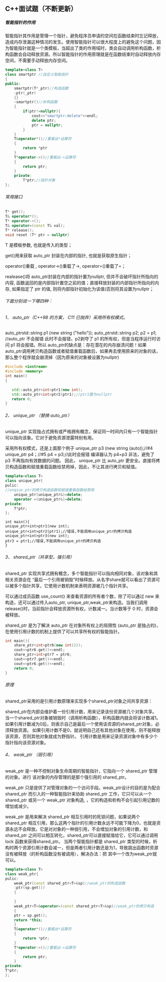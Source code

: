 ## C++面试题（不断更新）

##### 智能指针的作用

智能指针其作⽤是管理⼀个指针，避免程序员申请的空间在函数结束时忘记释放，造成内存泄漏这种情况的发⽣。使⽤智能指针可以很⼤程度上的避免这个问题，因为智能指针就是⼀个类模板，当超出了类的作⽤域时，类会⾃动调⽤析构函数，析构函数会⾃动释放资源。所以智能指针的作⽤原理就是在函数结束时⾃动释放内存空间，不需要⼿动释放内存空间。

```c++
template<class T>
class smartptr //自定义智能指针
{
public:
	smartptr(T*_ptr)//构造函数
	:ptr(_ptr)
	{}
	~smartptr()//析构函数
	{
		if(ptr!=nullptr){
			cout<<"smartptr:delete"<<endl;
			delete ptr;
			ptr = nullptr;
		}
	}
    T&operator*()//重载出*运算符
    {
        return *ptr
    }
    T*operator->()//重载出->运算符
    {
        return ptr;
    }
	private:
		T*ptr;//指针对象
};

```



###### 常用接口

```c++
T* get();
T& operator*();
T* operator->();
T& operator=(const T& val);
T* release();
void reset (T* ptr = nullptr) 
```

T 是模板参数, 也就是传⼊的类型；

get()⽤来获取 auto_ptr 封装在内部的指针, 也就是获取原⽣指针；

operator()重载 , operator->()重载了->, operator=()重载了=；

realease()将 auto_ptr封装在内部的指针置为nullptr, 但并不会破坏指针所指向的内容, 函数返回的是内部指针置空之前的值；直接释放封装的内部指针所指向的内存, 如果指定了 ptr 的值, 则将内部指针初始化为该值(否则将其设置为nullptr；

###### 下面分别说⼀下哪四种：

###### 1、 auto_ptr（C++98 的⽅案， C11 已抛弃）采⽤所有权模式。

auto_ptrstd::string p1 (new string ("hello")); auto_ptrstd::string p2; p2 = p1; //auto_ptr 不会报错 此时不会报错，p2剥夺了 p1 的所有权，但是当程序运⾏时访问 p1 将会报错。所以 auto_ptr的缺点是：存在潜在的内存崩溃问题！如果auto_ptr调用拷贝构造函数或者赋值重载函数后，如果再去使用原来的对象的话，那么整个程序就会崩溃掉（因为原来的对象被设置为nullptr)

```c++
#include <iostream>
#include <memory>
int main()
{
   
   std::auto_ptr<int>ptr1(new int);
   std::auto_ptr<int>ptr2(ptr1);//ptr1置为nullptr
   return 0;
}
```



###### 2、 unique_ptr （替换 auto_ptr）

unique_ptr 实现独占式拥有或严格拥有概念，保证同⼀时间内只有⼀个智能指针可以指向该象。它对于避免资源泄露特别有⽤。

采⽤所有权模式，还是上⾯那个例⼦ unique_ptr p3 (new string (auto));//#4 unique_ptr p4；//#5 p4 = p3;//此时会报错 编译器认为 p4=p3 ⾮法，避免了 p3 不再指向有效数据的问题。 因此， unique_ptr ⽐ auto_ptr 更安全。直接将拷贝构造函数和赋值重载函数给禁用掉，因此，不让其进行拷贝和赋值。

```c++
template<class T>
class unique_ptr{
pulic:
//unqiue_ptr的拷贝构造函数和赋值重载函数给禁用
	unique_ptr(unique_ptr&)=delete;
	operator =(unique_ptr&)=delete;
private:
	T*ptr;
};
```

```
int main(){
unique_ptr<int>ptr1(new int);
unique_ptr<int>ptr2(ptr1);//错误,不能调用unique_ptr的拷贝构造
unique_ptr<int>ptr3(new int);
ptr3 = ptr1;//错误,不能调用unique_ptr的拷贝构造
}
```



###### 3、 shared_ptr（共享型，强引⽤）

shared_ptr 实现共享式拥有概念，多个智能指针可以指向相同对象，该对象和其相关资源会在 “最后⼀个引⽤被销毁”时候释放。从名字share就可以看出了资源可以被多个指针共享，它使⽤计数机制来表明资源被⼏个指针共享。

可以通过成员函数 use_count() 来查看资源的所有者个数，除了可以通过 new 来构造，还可以通过传⼊auto_ptr, unique_ptr,weak_ptr来构造。当我们调⽤release()时，当前指针会释放资源所有权，计数减⼀。当计数等于 0 时，资源会被释放。

shared_ptr 是为了解决 auto_ptr 在对象所有权上的局限性 (auto_ptr 是独占的)，在使⽤引⽤计数的机制上提供了可以共享所有权的智能指针。

```c++
int main(){
	share_ptr<int>ptr6(new int(2));
	cout<<ptr6.get()<<endl;
	share_ptr<int>ptr7 = ptr6;
	cout<<ptr7.get()<<endl;
	cout<<ptr6.get()<<endl;
	return 0;
}
```

###### 原理

shared_ptr采用的是引用计数原理来实现多个shared_ptr对象之间共享资源：

shared_ptr在内部会维护着一份引用计数，用来记录该份资源被几个对象共享。
当一个shared_ptr对象被销毁时（调用析构函数），析构函数内就会将该计数减1。
如果引用计数减为0后，则表示自己是最后一个使用该资源的shared_ptr对象，必须释放资源。
如果引用计数不是0，就说明自己还有其他对象在使用，则不能释放该资源，否则其他对象就成为野指针。
引用计数是用来记录资源对象中有多少个指针指向该资源对象。

###### 4、 weak_ptr （弱引⽤）

weak_ptr 是⼀种不控制对象⽣命周期的智能指针，它指向⼀个 shared_ptr 管理的对象。进⾏ 该对象的内存管理的是那个强引⽤的 shared_ptr。

weak_ptr 只是提供了对管理对象的⼀个访问⼿段。weak_ptr设计的⽬的是为配合shared_ptr ⽽引⼊的⼀种智能指针来协助 shared_ptr ⼯作，它只可以从⼀个shared_ptr 或另⼀个 weak_ptr 对象构造, ，它的构造和析构不会引起引⽤记数的增加或减少。

weak_ptr 是⽤来解决 shared_ptr 相互引⽤时的死锁问题，如果说两个shared_ptr 相互引⽤，那么这两个指针的引⽤计数永远不可能下降为0，也就是资源永远不会释放。它是对对象的⼀种弱引⽤，不会增加对象的引⽤计数，和 shared_ptr 之间可以相互转化，shared_ptr可以直接赋值给它，它可以通过调⽤ lock 函数来获得shared_ptr。 当两个智能指针都是 shared_ptr 类型的时候，析构时两个资源引⽤计数会减⼀，但是两者引⽤计数还是为1，导致跳出函数时资源没有被释放（的析构函数没有被调⽤），解决办法：把 其中⼀个改为weak_ptr就可以。

```c++
template<class T>
class weak_ptr{
pulic:
	weak_ptr(const shared_ptr<T>&sp)//weak_ptr的构造函数
	:ptr(sp.get())
	{
	
	}
	weak_ptr<T>&operator=(const shared_ptr<T>&sp)//weak_ptr的拷贝构造
	{
	ptr = sp.get();
	return *this;
	}
	T&operator*()//重载出*运算符
	{
		return *ptr;
	}
	T*operator->()//重载出->运算符
	{
		return ptr;
	}
private:
T*ptr;
};
```

